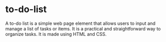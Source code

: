 # to-do-list
A to-do list is a simple web page element that allows users to input and manage a list of tasks or items. It is a practical and straightforward way to organize tasks. It is made using HTML and CSS.
